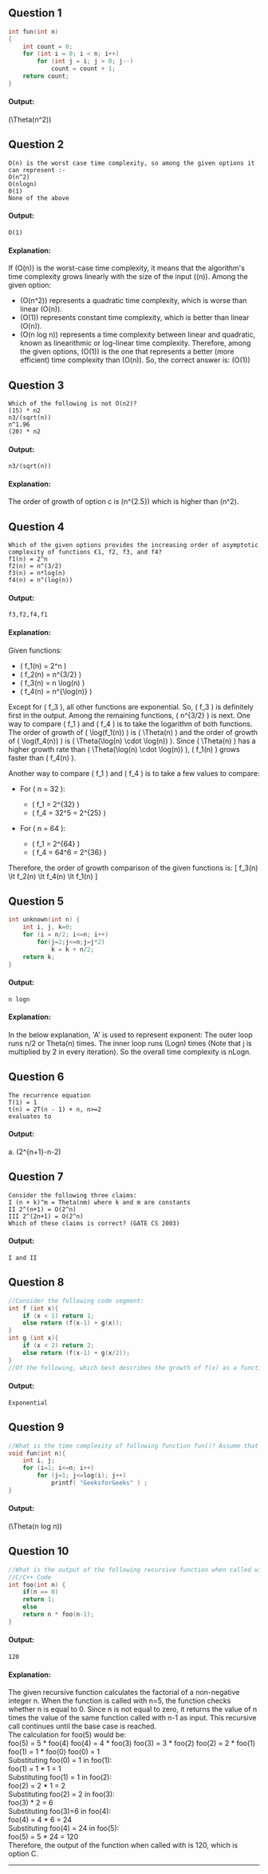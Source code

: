 ## Question 1
```cpp
int fun(int n)
{
    int count = 0;
    for (int i = 0; i < n; i++)
        for (int j = i; j > 0; j--)
            count = count + 1;
    return count;
}
```
#### Output: 
\(\Theta(n^2)\)


## Question 2
```
O(n) is the worst case time complexity, so among the given options it can represent :-
O(n^2)
O(nlogn)
0(1)
None of the above
```
#### Output: 
```
O(1)
```

#### Explanation:
If \(O(n)\) is the worst-case time complexity, it means that the algorithm's time complexity grows linearly with the size of the input ((n)). Among the given option:
- \(O(n^2)\) represents a quadratic time complexity, which is worse than linear \(O(n)\).
- \(O(1)\) represents constant time complexity, which is better than linear \(O(n)\).
- \(O(n log n)\) represents a time complexity between linear and quadratic, known as linearithmic or log-linear time complexity.
Therefore, among the given options, \(O(1)\) is the one that represents a better (more efficient) time complexity than \(O(n)\). So, the
correct answer is: \(O(1)\)

## Question 3
```
Which of the following is not O(n2)?
(15) * n2
n3/(sqrt(n))
n^1.96
(20) * n2
```
#### Output: 
```
n3/(sqrt(n))
```

#### Explanation:
The order of growth of option c is \(n^{2.5}\) which is higher than \(n^2\).

## Question 4
```
Which of the given options provides the increasing order of asymptotic complexity of functions €1, f2, f3, and f4?
f1(n) = 2^n
f2(n) = n^(3/2)
f3(n) = n*log(n)
f4(n) = n^(log(n))
```
#### Output: 
```
f3,f2,f4,f1
```

#### Explanation:
Given functions:

- \( f_1(n) = 2^n \)
- \( f_2(n) = n^{3/2} \)
- \( f_3(n) = n \log(n) \)
- \( f_4(n) = n^{\log(n)} \)

Except for \( f_3 \), all other functions are exponential. So, \( f_3 \) is definitely first in the output. Among the remaining functions, \( n^{3/2} \) is next. One way to compare \( f_1 \) and \( f_4 \) is to take the logarithm of both functions. The order of growth of \( \log(f_1(n)) \) is \( \Theta(n) \) and the order of growth of \( \log(f_4(n)) \) is \( \Theta(\log(n) \cdot \log(n)) \). Since \( \Theta(n) \) has a higher growth rate than \( \Theta(\log(n) \cdot \log(n)) \), \( f_1(n) \) grows faster than \( f_4(n) \).

Another way to compare \( f_1 \) and \( f_4 \) is to take a few values to compare:

- For \( n = 32 \):
  - \( f_1 = 2^{32} \)
  - \( f_4 = 32^5 = 2^{25} \)

- For \( n = 64 \):
  - \( f_1 = 2^{64} \)
  - \( f_4 = 64^6 = 2^{36} \)

Therefore, the order of growth comparison of the given functions is:
\[ f_3(n) \lt f_2(n) \lt f_4(n) \lt f_1(n) \]



## Question 5
```cpp
int unknown(int n) {
    int i, j, k=0;
    for (i = n/2; i<=n; i++)
        for(j=2;j<=n;j=j*2)
            k = k + n/2;
    return k;
}
```
#### Output: 
```
n logn
```

#### Explanation:
In the below explanation, 'A' is used to represent exponent: The outer loop runs n/2 or Theta(n) times. The inner loop runs (Logn) times (Note that j is multiplied by 2
in every iteration). So the overall time complexity is nLogn.

## Question 6
```
The recurrence equation
T(1) = 1
t(n) = 2T(n - 1) + n, n>=2
evaluates to

```
#### Output: 
a. \(2^{n+1}-n-2\)

## Question 7
```
Consider the following three claims:
I (n + k)^m = Theta(nm) where k and m are constants
II 2^(n+1) = O(2^n)
III 2^(2n+1) = O(2^n)
Which of these claims is correct? (GATE CS 2003)
```
#### Output: 
```
I and II
```


## Question 8
```cpp
//Consider the following code segment:
int f (int x){
    if (x < 1) return 1;
    else return (f(x-1) + g(x));
}
int g (int x){
    if (x < 2) return 2;
    else return (f(x-1) + g(x/2));
}
//Of the following, which best describes the growth of f(x) as a function of x?
```
#### Output: 
```
Exponential
```

## Question 9
```cpp
//What is the time complexity of following function fun()? Assume that log(x) retums log value in base 2.
void fun(int n){
    int i, j;
    for (i=1; i<=n; i++)
        for (j=1; j<=log(i); j++)
            printf( "GeeksforGeeks" ) ;
}
```
#### Output: 
\(\Theta(n log n)\)

## Question 10
```cpp
//What is the output of the following recursive function when called with n=5?
//C/C++ Code
int foo(int n) {
    if(n == 0)
    return 1;
    else
    return n * foo(n-1);
}
```
#### Output: 
```
120
```

#### Explanation:
The given recursive function calculates the factorial of a non-negative integer n.
When the function is called with n=5, the function checks whether n is equal to 0. Since n is not equal to zero, it returns the value of n times the value of the same
function called with n-1 as input. This recursive call continues until the base case is reached. <br>
The calculation for foo(5) would be: <br> 
foo(5) = 5 * foo(4) foo(4) = 4 * foo(3) foo(3) = 3 * foo(2) foo(2) = 2 * foo(1) foo(1) = 1 * foo(0) foo(0) = 1 <br>
Substituting foo(0) = 1 in foo(1): <br> 
foo(1) = 1 * 1 = 1 <br>
Substituting foo(1) = 1 in foo(2):<br>
foo(2) = 2 * 1 = 2 <br>
Substituting foo(2) = 2 in foo(3):<br> 
foo(3) * 2 = 6 <br>
Substituting foo(3)=6 in foo(4): <br> 
foo(4) = 4 * 6 = 24 <br>
Substituting foo(4) = 24 in foo(5):<br> foo(5) = 5 * 24 = 120 <br>
Therefore, the output of the function when called with is 120, which is option C.

---